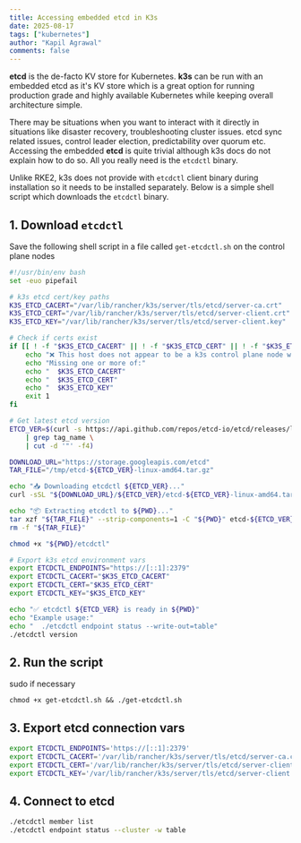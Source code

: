```yaml
---
title: Accessing embedded etcd in K3s
date: 2025-08-17
tags: ["kubernetes"]
author: "Kapil Agrawal"
comments: false
---
```


**etcd** is the de-facto KV store for Kubernetes. **k3s** can be run with an embedded etcd as it's KV store which is a great option for running production grade and highly available Kubernetes while keeping overall architecture simple.

There may be situations when you want to interact with it directly in situations like disaster recovery, troubleshooting cluster issues. etcd sync related issues, control leader election, predictability over quorum etc. Accessing the embedded **etcd** is quite trivial although k3s docs do not explain how to do so. All you really need is the `etcdctl` binary.

Unlike RKE2, k3s does not provide with `etcdctl` client binary during installation so it needs to be installed separately. Below is a simple shell script which downloads the `etcdctl` binary.

## 1. Download `etcdctl`

Save the following shell script in a file called `get-etcdctl.sh` on the control plane nodes

```sh
#!/usr/bin/env bash
set -euo pipefail

# k3s etcd cert/key paths
K3S_ETCD_CACERT="/var/lib/rancher/k3s/server/tls/etcd/server-ca.crt"
K3S_ETCD_CERT="/var/lib/rancher/k3s/server/tls/etcd/server-client.crt"
K3S_ETCD_KEY="/var/lib/rancher/k3s/server/tls/etcd/server-client.key"

# Check if certs exist
if [[ ! -f "$K3S_ETCD_CACERT" || ! -f "$K3S_ETCD_CERT" || ! -f "$K3S_ETCD_KEY" ]]; then
    echo "❌ This host does not appear to be a k3s control plane node with embedded etcd."
    echo "Missing one or more of:"
    echo "  $K3S_ETCD_CACERT"
    echo "  $K3S_ETCD_CERT"
    echo "  $K3S_ETCD_KEY"
    exit 1
fi

# Get latest etcd version
ETCD_VER=$(curl -s https://api.github.com/repos/etcd-io/etcd/releases/latest \
    | grep tag_name \
    | cut -d '"' -f4)

DOWNLOAD_URL="https://storage.googleapis.com/etcd"
TAR_FILE="/tmp/etcd-${ETCD_VER}-linux-amd64.tar.gz"

echo "📥 Downloading etcdctl ${ETCD_VER}..."
curl -sSL "${DOWNLOAD_URL}/${ETCD_VER}/etcd-${ETCD_VER}-linux-amd64.tar.gz" -o "${TAR_FILE}"

echo "📦 Extracting etcdctl to ${PWD}..."
tar xzf "${TAR_FILE}" --strip-components=1 -C "${PWD}" etcd-${ETCD_VER}-linux-amd64/etcdctl
rm -f "${TAR_FILE}"

chmod +x "${PWD}/etcdctl"

# Export k3s etcd environment vars
export ETCDCTL_ENDPOINTS="https://[::1]:2379"
export ETCDCTL_CACERT="$K3S_ETCD_CACERT"
export ETCDCTL_CERT="$K3S_ETCD_CERT"
export ETCDCTL_KEY="$K3S_ETCD_KEY"

echo "✅ etcdctl ${ETCD_VER} is ready in ${PWD}"
echo "Example usage:"
echo "  ./etcdctl endpoint status --write-out=table"
./etcdctl version

```

## 2. Run the script

sudo if necessary

```
chmod +x get-etcdctl.sh && ./get-etcdctl.sh
```

## 3. Export etcd connection vars

```sh
export ETCDCTL_ENDPOINTS='https://[::1]:2379'
export ETCDCTL_CACERT='/var/lib/rancher/k3s/server/tls/etcd/server-ca.crt'
export ETCDCTL_CERT='/var/lib/rancher/k3s/server/tls/etcd/server-client.crt'
export ETCDCTL_KEY='/var/lib/rancher/k3s/server/tls/etcd/server-client.key'
```

## 4. Connect to etcd

```sh
./etcdctl member list
./etcdctl endpoint status --cluster -w table
```
